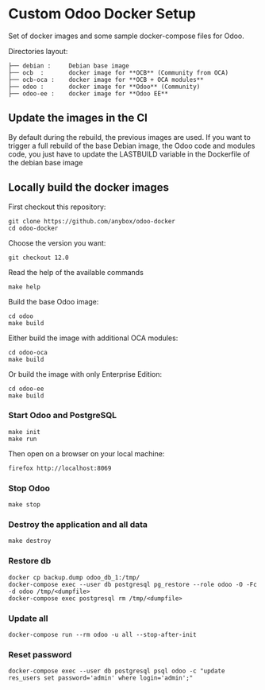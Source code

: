 # Custom Odoo Docker Setup

Set of docker images and some sample docker-compose files for Odoo.

Directories layout:

    ├── debian :     Debian base image
    ├── ocb  :       docker image for **OCB** (Community from OCA)
    ├── ocb-oca :    docker image for **OCB + OCA modules**
    ├── odoo :       docker image for **Odoo** (Community)
    ├── odoo-ee :    docker image for **Odoo EE**


## Update the images in the CI

By default during the rebuild, the previous images are used. If you want to
trigger a full rebuild of the base Debian image, the Odoo code and modules
code, you just have to update the LASTBUILD variable in the Dockerfile of the
debian base image

## Locally build the docker images

First checkout this repository:

    git clone https://github.com/anybox/odoo-docker
    cd odoo-docker

Choose the version you want:

    git checkout 12.0

Read the help of the available commands

    make help

Build the base Odoo image:

    cd odoo
    make build

Either build the image with additional OCA modules:

    cd odoo-oca
    make build

Or build the image with only Enterprise Edition:

    cd odoo-ee
    make build


### Start Odoo and PostgreSQL

    make init
    make run

Then open on a browser on your local machine:

    firefox http://localhost:8069

### Stop Odoo

    make stop

### Destroy the application and all data

    make destroy

### Restore db

    docker cp backup.dump odoo_db_1:/tmp/
    docker-compose exec --user db postgresql pg_restore --role odoo -O -Fc -d odoo /tmp/<dumpfile>
    docker-compose exec postgresql rm /tmp/<dumpfile>

### Update all

    docker-compose run --rm odoo -u all --stop-after-init

### Reset password

    docker-compose exec --user db postgresql psql odoo -c "update res_users set password='admin' where login='admin';"

